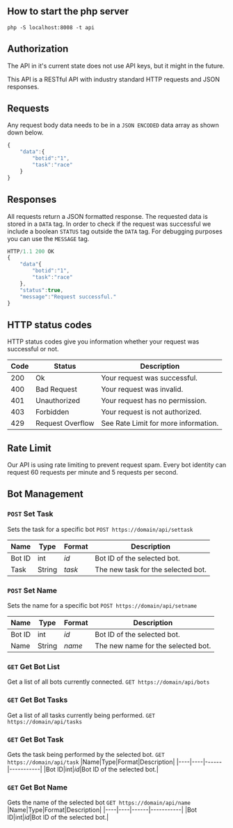 ## How to start the php server
`php -S localhost:8008 -t api`

## Authorization
The API in it's current state does not use API keys, but it might in the future.

This API is a RESTful API with industry standard HTTP requests and JSON responses.

## Requests
Any request body data needs to be in a `JSON ENCODED` data array as shown down below.

```javascript
{
    "data":{
        "botid":"1",
        "task":"race"
    }
}
```

## Responses
All requests return a JSON formatted response. The requested data is stored in a `DATA` tag. In order to check if the request was successful we include a boolean `STATUS` tag outside the `DATA` tag. For debugging purposes you can use the `MESSAGE` tag.

```javascript
HTTP/1.1 200 OK
{
    "data"{
        "botid":"1",
        "task":"race"
    },
    "status":true,
    "message":"Request successful."
}
```

## HTTP status codes
HTTP status codes give you information whether your request was successful or not.

|Code|Status|Description|
|----|------|-----------|
|200|Ok|Your request was successful.|
|400|Bad Request|Your request was invalid.|
|401|Unauthorized|Your request has no permission.|
|403|Forbidden|Your request is not authorized.|
|429|Request Overflow|See Rate Limit for more information.|


## Rate Limit
Our API is using rate limiting to prevent request spam. Every bot identity can request 60 requests per minute and 5 requests per second.

## Bot Management

### `POST` Set Task
Sets the task for a specific bot
`POST https://domain/api/settask`

|Name|Type|Format|Description|
|----|----|------|-----------|
|Bot ID|int|*id*|Bot ID of the selected bot.|
|Task|String|*task*|The new task for the selected bot.|

### `POST` Set Name
Sets the name for a specific bot
`POST https://domain/api/setname`

|Name|Type|Format|Description|
|----|----|------|-----------|
|Bot ID|int|*id*|Bot ID of the selected bot.|
|Name|String|*name*|The new name for the selected bot.|

### `GET` Get Bot List
Get a list of all bots currently connected.
`GET https://domain/api/bots`

### `GET` Get Bot Tasks
Get a list of all tasks currently being performed.
`GET https://domain/api/tasks`

### `GET` Get Bot Task
Gets the task being performed by the selected bot.
`GET https://domain/api/task`
|Name|Type|Format|Description|
|----|----|------|-----------|
|Bot ID|int|*id*|Bot ID of the selected bot.|

### `GET` Get Bot Name
Gets the name of the selected bot
`GET https://domain/api/name`
|Name|Type|Format|Description|
|----|----|------|-----------|
|Bot ID|int|*id*|Bot ID of the selected bot.|

